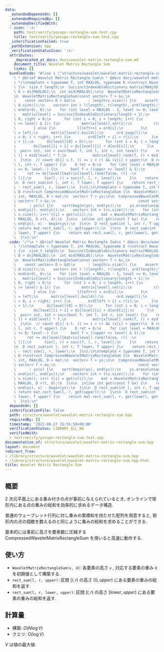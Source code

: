 ```yaml
---
data:
  _extendedDependsOn: []
  _extendedRequiredBy: []
  _extendedVerifiedWith:
  - icon: ':x:'
    path: test/verify/yosupo-rectangle-sum.test.cpp
    title: test/verify/yosupo-rectangle-sum.test.cpp
  _isVerificationFailed: true
  _pathExtension: hpp
  _verificationStatusIcon: ':x:'
  attributes:
    _deprecated_at_docs: docs/wavelet-matrix-rectangle-sum.md
    document_title: Wavelet Matrix Rectangle Sum
    links: []
  bundledCode: "#line 1 \"structure/wavelet/wavelet-matrix-rectangle-sum.hpp\"\n/*\n\
    \ * @brief Wavelet Matrix Rectangle Sum\n * @docs docs/wavelet-matrix-rectangle-sum.md\n\
    \ */\ntemplate < typename T, int MAXLOG, typename D >\nstruct WaveletMatrixRectangleSum\
    \ {\n  size_t length;\n  SuccinctIndexableDictionary matrix[MAXLOG];\n  vector<\
    \ D > ds[MAXLOG];\n  int mid[MAXLOG];\n\n  WaveletMatrixRectangleSum() = default;\n\
    \n  WaveletMatrixRectangleSum(const vector< T > &v,\n                        \
    \    const vector< D > &d)\n      : length(v.size()) {\n    assert(v.size() ==\
    \ d.size());\n    vector< int > l(length), r(length), ord(length);\n    iota(begin(ord),\
    \ end(ord), 0);\n    for (int level = MAXLOG - 1; level >= 0; level--) {\n   \
    \   matrix[level] = SuccinctIndexableDictionary(length + 1);\n      int left =\
    \ 0, right = 0;\n      for (int i = 0; i < length; i++) {\n        if (((v[ord[i]]\
    \ >> level) & 1)) {\n          matrix[level].set(i);\n          r[right++] = ord[i];\n\
    \        } else {\n          l[left++] = ord[i];\n        }\n      }\n      mid[level]\
    \ = left;\n      matrix[level].build();\n      ord.swap(l);\n      for (int i\
    \ = 0; i < right; i++) {\n        ord[left + i] = r[i];\n      }\n      ds[level].resize(length\
    \ + 1);\n      ds[level][0] = D();\n      for (int i = 0; i < length; i++) {\n\
    \        ds[level][i + 1] = ds[level][i] + d[ord[i]];\n      }\n    }\n  }\n\n\
    \  pair< int, int > succ(bool f, int l, int r, int level) {\n    return {matrix[level].rank(f,\
    \ l) + mid[level] * f,\n            matrix[level].rank(f, r) + mid[level] * f};\n\
    \  }\n\n  // count d[i] s.t. (l <= i < r) && (v[i] < upper)\n  D rect_sum(int\
    \ l, int r, T upper) {\n    D ret = 0;\n    for (int level = MAXLOG - 1; level\
    \ >= 0; level--) {\n      bool f = ((upper >> level) & 1);\n      if (f)\n   \
    \     ret += ds[level][matrix[level].rank(false, r)] -\n            ds[level][matrix[level].rank(false,\
    \ l)];\n      tie(l, r) = succ(f, l, r, level);\n    }\n    return ret;\n  }\n\
    \n  D rect_sum(int l, int r, T lower, T upper) {\n    return rect_sum(l, r, upper)\
    \ - rect_sum(l, r, lower);\n  }\n};\n\ntemplate < typename T, int MAXLOG, typename\
    \ D >\nstruct CompressedWaveletMatrixRectangleSum {\n  WaveletMatrixRectangleSum<\
    \ int, MAXLOG, D > mat;\n  vector< T > ys;\n\n  CompressedWaveletMatrixRectangleSum(const\
    \ vector< T > &v,\n                                      const vector< D > &d)\n\
    \      : ys(v) {\n    sort(begin(ys), end(ys));\n    ys.erase(unique(begin(ys),\
    \ end(ys)), end(ys));\n    vector< int > t(v.size());\n    for (int i = 0; i <\
    \ v.size(); i++) t[i] = get(v[i]);\n    mat = WaveletMatrixRectangleSum< int,\
    \ MAXLOG, D >(t, d);\n  }\n\n  inline int get(const T &x) {\n    return lower_bound(begin(ys),\
    \ end(ys), x) - begin(ys);\n  }\n\n  D rect_sum(int l, int r, T upper) {\n   \
    \ return mat.rect_sum(l, r, get(upper));\n  }\n\n  D rect_sum(int l, int r, T\
    \ lower, T upper) {\n    return mat.rect_sum(l, r, get(lower), get(upper));\n\
    \  }\n};\n"
  code: "/*\n * @brief Wavelet Matrix Rectangle Sum\n * @docs docs/wavelet-matrix-rectangle-sum.md\n\
    \ */\ntemplate < typename T, int MAXLOG, typename D >\nstruct WaveletMatrixRectangleSum\
    \ {\n  size_t length;\n  SuccinctIndexableDictionary matrix[MAXLOG];\n  vector<\
    \ D > ds[MAXLOG];\n  int mid[MAXLOG];\n\n  WaveletMatrixRectangleSum() = default;\n\
    \n  WaveletMatrixRectangleSum(const vector< T > &v,\n                        \
    \    const vector< D > &d)\n      : length(v.size()) {\n    assert(v.size() ==\
    \ d.size());\n    vector< int > l(length), r(length), ord(length);\n    iota(begin(ord),\
    \ end(ord), 0);\n    for (int level = MAXLOG - 1; level >= 0; level--) {\n   \
    \   matrix[level] = SuccinctIndexableDictionary(length + 1);\n      int left =\
    \ 0, right = 0;\n      for (int i = 0; i < length; i++) {\n        if (((v[ord[i]]\
    \ >> level) & 1)) {\n          matrix[level].set(i);\n          r[right++] = ord[i];\n\
    \        } else {\n          l[left++] = ord[i];\n        }\n      }\n      mid[level]\
    \ = left;\n      matrix[level].build();\n      ord.swap(l);\n      for (int i\
    \ = 0; i < right; i++) {\n        ord[left + i] = r[i];\n      }\n      ds[level].resize(length\
    \ + 1);\n      ds[level][0] = D();\n      for (int i = 0; i < length; i++) {\n\
    \        ds[level][i + 1] = ds[level][i] + d[ord[i]];\n      }\n    }\n  }\n\n\
    \  pair< int, int > succ(bool f, int l, int r, int level) {\n    return {matrix[level].rank(f,\
    \ l) + mid[level] * f,\n            matrix[level].rank(f, r) + mid[level] * f};\n\
    \  }\n\n  // count d[i] s.t. (l <= i < r) && (v[i] < upper)\n  D rect_sum(int\
    \ l, int r, T upper) {\n    D ret = 0;\n    for (int level = MAXLOG - 1; level\
    \ >= 0; level--) {\n      bool f = ((upper >> level) & 1);\n      if (f)\n   \
    \     ret += ds[level][matrix[level].rank(false, r)] -\n            ds[level][matrix[level].rank(false,\
    \ l)];\n      tie(l, r) = succ(f, l, r, level);\n    }\n    return ret;\n  }\n\
    \n  D rect_sum(int l, int r, T lower, T upper) {\n    return rect_sum(l, r, upper)\
    \ - rect_sum(l, r, lower);\n  }\n};\n\ntemplate < typename T, int MAXLOG, typename\
    \ D >\nstruct CompressedWaveletMatrixRectangleSum {\n  WaveletMatrixRectangleSum<\
    \ int, MAXLOG, D > mat;\n  vector< T > ys;\n\n  CompressedWaveletMatrixRectangleSum(const\
    \ vector< T > &v,\n                                      const vector< D > &d)\n\
    \      : ys(v) {\n    sort(begin(ys), end(ys));\n    ys.erase(unique(begin(ys),\
    \ end(ys)), end(ys));\n    vector< int > t(v.size());\n    for (int i = 0; i <\
    \ v.size(); i++) t[i] = get(v[i]);\n    mat = WaveletMatrixRectangleSum< int,\
    \ MAXLOG, D >(t, d);\n  }\n\n  inline int get(const T &x) {\n    return lower_bound(begin(ys),\
    \ end(ys), x) - begin(ys);\n  }\n\n  D rect_sum(int l, int r, T upper) {\n   \
    \ return mat.rect_sum(l, r, get(upper));\n  }\n\n  D rect_sum(int l, int r, T\
    \ lower, T upper) {\n    return mat.rect_sum(l, r, get(lower), get(upper));\n\
    \  }\n};\n"
  dependsOn: []
  isVerificationFile: false
  path: structure/wavelet/wavelet-matrix-rectangle-sum.hpp
  requiredBy: []
  timestamp: '2022-08-27 15:55:50+09:00'
  verificationStatus: LIBRARY_ALL_WA
  verifiedWith:
  - test/verify/yosupo-rectangle-sum.test.cpp
documentation_of: structure/wavelet/wavelet-matrix-rectangle-sum.hpp
layout: document
redirect_from:
- /library/structure/wavelet/wavelet-matrix-rectangle-sum.hpp
- /library/structure/wavelet/wavelet-matrix-rectangle-sum.hpp.html
title: Wavelet Matrix Rectangle Sum
---
```

## 概要

$2$ 次元平面上にある重み付きの点が事前に与えられているとき, オンラインで矩形内にある点の重みの総和を効率的に求めるデータ構造.

普通のウェーブレット行列に対し重みの累積和を持たせた配列を用意すると, 矩形内の点の個数を数えるのと同じように重みの総和を求めることができる.

基本的には事前に高さを要素数に圧縮する CompressedWaveletMatrixRectangleSum を用いると高速に動作する.

## 使い方
* `WaveletMatrixRectangleSum(v, d)`: 各要素の高さ `v` , 対応する要素の重み `d` を初期値として構築する.
* `rect_sum(l, r, upper)`: 区間 $[l, r)$ の高さ $[0, upper)$ にある要素の重みの総和を返す.
* `rect_sum(l, r, lower, upper)`: 区間 $[l, r)$ の高さ $[lower, upper)$ にある要素の重みの総和を返す.

## 計算量

* 構築: $O(N \log V)$
* クエリ: $O(\log V)$

$V$ は値の最大値.

